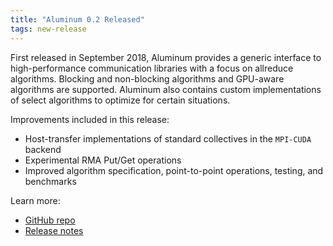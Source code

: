 ```yaml
---
title: "Aluminum 0.2 Released"
tags: new-release
---
```


First released in September 2018, Aluminum provides a generic interface to high-performance communication libraries with a focus on allreduce algorithms. Blocking and non-blocking algorithms and GPU-aware algorithms are supported. Aluminum also contains custom implementations of select algorithms to optimize for certain situations.

Improvements included in this release:
- Host-transfer implementations of standard collectives in the `MPI-CUDA` backend
- Experimental RMA Put/Get operations
- Improved algorithm specification, point-to-point operations, testing, and benchmarks

Learn more:
- [GitHub repo](https://github.com/LLNL/Aluminum)
- [Release notes](https://github.com/LLNL/Aluminum/releases)
